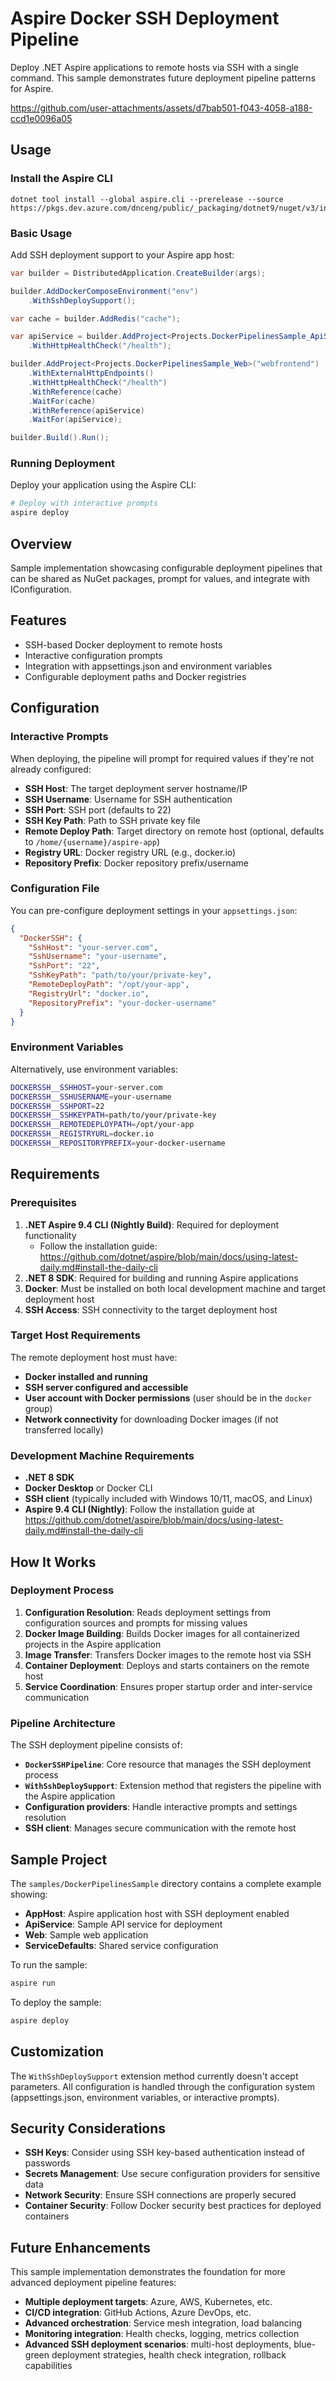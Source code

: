 # Aspire Docker SSH Deployment Pipeline

Deploy .NET Aspire applications to remote hosts via SSH with a single command. This sample demonstrates future deployment pipeline patterns for Aspire.

https://github.com/user-attachments/assets/d7bab501-f043-4058-a188-ccd1e0096a05

## Usage

### Install the Aspire CLI

```
dotnet tool install --global aspire.cli --prerelease --source https://pkgs.dev.azure.com/dnceng/public/_packaging/dotnet9/nuget/v3/index.json
```

### Basic Usage

Add SSH deployment support to your Aspire app host:

```csharp
var builder = DistributedApplication.CreateBuilder(args);

builder.AddDockerComposeEnvironment("env")
    .WithSshDeploySupport();

var cache = builder.AddRedis("cache");

var apiService = builder.AddProject<Projects.DockerPipelinesSample_ApiService>("apiservice")
    .WithHttpHealthCheck("/health");

builder.AddProject<Projects.DockerPipelinesSample_Web>("webfrontend")
    .WithExternalHttpEndpoints()
    .WithHttpHealthCheck("/health")
    .WithReference(cache)
    .WaitFor(cache)
    .WithReference(apiService)
    .WaitFor(apiService);

builder.Build().Run();
```

### Running Deployment

Deploy your application using the Aspire CLI:

```bash
# Deploy with interactive prompts
aspire deploy
```

## Overview

Sample implementation showcasing configurable deployment pipelines that can be shared as NuGet packages, prompt for values, and integrate with IConfiguration.

## Features

- SSH-based Docker deployment to remote hosts
- Interactive configuration prompts
- Integration with appsettings.json and environment variables
- Configurable deployment paths and Docker registries

## Configuration

### Interactive Prompts

When deploying, the pipeline will prompt for required values if they're not already configured:

- **SSH Host**: The target deployment server hostname/IP
- **SSH Username**: Username for SSH authentication
- **SSH Port**: SSH port (defaults to 22)
- **SSH Key Path**: Path to SSH private key file
- **Remote Deploy Path**: Target directory on remote host (optional, defaults to `/home/{username}/aspire-app`)
- **Registry URL**: Docker registry URL (e.g., docker.io)
- **Repository Prefix**: Docker repository prefix/username

### Configuration File

You can pre-configure deployment settings in your `appsettings.json`:

```json
{
  "DockerSSH": {
    "SshHost": "your-server.com",
    "SshUsername": "your-username",
    "SshPort": "22",
    "SshKeyPath": "path/to/your/private-key",
    "RemoteDeployPath": "/opt/your-app",
    "RegistryUrl": "docker.io",
    "RepositoryPrefix": "your-docker-username"
  }
}
```

### Environment Variables

Alternatively, use environment variables:

```bash
DOCKERSSH__SSHHOST=your-server.com
DOCKERSSH__SSHUSERNAME=your-username
DOCKERSSH__SSHPORT=22
DOCKERSSH__SSHKEYPATH=path/to/your/private-key
DOCKERSSH__REMOTEDEPLOYPATH=/opt/your-app
DOCKERSSH__REGISTRYURL=docker.io
DOCKERSSH__REPOSITORYPREFIX=your-docker-username
```

## Requirements

### Prerequisites

1. **.NET Aspire 9.4 CLI (Nightly Build)**: Required for deployment functionality
   - Follow the installation guide: https://github.com/dotnet/aspire/blob/main/docs/using-latest-daily.md#install-the-daily-cli
2. **.NET 8 SDK**: Required for building and running Aspire applications
3. **Docker**: Must be installed on both local development machine and target deployment host
4. **SSH Access**: SSH connectivity to the target deployment host

### Target Host Requirements

The remote deployment host must have:

- **Docker installed and running**
- **SSH server configured and accessible**
- **User account with Docker permissions** (user should be in the `docker` group)
- **Network connectivity** for downloading Docker images (if not transferred locally)

### Development Machine Requirements

- **.NET 8 SDK**
- **Docker Desktop** or Docker CLI
- **SSH client** (typically included with Windows 10/11, macOS, and Linux)
- **Aspire 9.4 CLI (Nightly)**: Follow the installation guide at https://github.com/dotnet/aspire/blob/main/docs/using-latest-daily.md#install-the-daily-cli

## How It Works

### Deployment Process

1. **Configuration Resolution**: Reads deployment settings from configuration sources and prompts for missing values
2. **Docker Image Building**: Builds Docker images for all containerized projects in the Aspire application
3. **Image Transfer**: Transfers Docker images to the remote host via SSH
4. **Container Deployment**: Deploys and starts containers on the remote host
5. **Service Coordination**: Ensures proper startup order and inter-service communication

### Pipeline Architecture

The SSH deployment pipeline consists of:

- **`DockerSSHPipeline`**: Core resource that manages the SSH deployment process
- **`WithSshDeploySupport`**: Extension method that registers the pipeline with the Aspire application
- **Configuration providers**: Handle interactive prompts and settings resolution
- **SSH client**: Manages secure communication with the remote host

## Sample Project

The `samples/DockerPipelinesSample` directory contains a complete example showing:

- **AppHost**: Aspire application host with SSH deployment enabled
- **ApiService**: Sample API service for deployment
- **Web**: Sample web application
- **ServiceDefaults**: Shared service configuration

To run the sample:

```bash
aspire run
```

To deploy the sample:

```bash
aspire deploy
```

## Customization

The `WithSshDeploySupport` extension method currently doesn't accept parameters. All configuration is handled through the configuration system (appsettings.json, environment variables, or interactive prompts).

## Security Considerations

- **SSH Keys**: Consider using SSH key-based authentication instead of passwords
- **Secrets Management**: Use secure configuration providers for sensitive data
- **Network Security**: Ensure SSH connections are properly secured
- **Container Security**: Follow Docker security best practices for deployed containers

## Future Enhancements

This sample implementation demonstrates the foundation for more advanced deployment pipeline features:

- **Multiple deployment targets**: Azure, AWS, Kubernetes, etc.
- **CI/CD integration**: GitHub Actions, Azure DevOps, etc.
- **Advanced orchestration**: Service mesh integration, load balancing
- **Monitoring integration**: Health checks, logging, metrics collection
- **Advanced SSH deployment scenarios**: multi-host deployments, blue-green deployment strategies, health check integration, rollback capabilities
